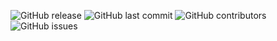 ![GitHub release](https://img.shields.io/github/release-pre/adr29truck/homeassistant.svg?style=for-the-badge&color=success)
![GitHub last commit](https://img.shields.io/github/last-commit/adr29truck/homeassistant.svg?style=for-the-badge&color=success)
![GitHub contributors](https://img.shields.io/github/contributors/adr29truck/HomeAssistant.svg?style=for-the-badge&color=success)
![GitHub issues](https://img.shields.io/github/issues-raw/adr29truck/HomeAssistant.svg?style=for-the-badge&color=critical)
